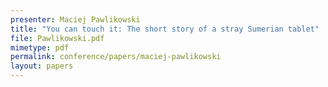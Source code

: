```yaml
---
presenter: Maciej Pawlikowski
title: "You can touch it: The short story of a stray Sumerian tablet"
file: Pawlikowski.pdf
mimetype: pdf
permalink: conference/papers/maciej-pawlikowski
layout: papers
---
```

